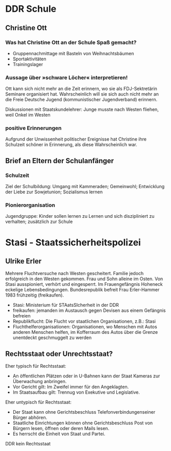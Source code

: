 # DDR Schule

## Christine Ott

### Was hat Christine Ott an der Schule Spaß gemacht?

-   Gruppennachmittage mit Basteln von Weihnachtsbäumen
-   Sportaktivitäten
-   Trainingslager

### Aussage über »schware Löcher« interpretieren!

Ott kann sich nicht mehr an die Zeit erinnern, wo sie als FDJ-Sektretärin Seminare organisiert hat. Wahrscheinlich will sie sich auch nicht mehr an die Freie Deutsche Jugend (kommunistischer Jugendverband) erinnern.

Diskussionen mit Staatskundelehrer: Junge musste nach Westen fliehen, weil Onkel im Westen

### positive Erinnerungen

Aufgrund der Unwissenheit politischer Ereignisse hat Christine ihre Schulzeit schöner in Erinnerung, als diese Wahrscheinlich war.

## Brief an Eltern der Schulanfänger

### Schulzeit

Ziel der Schulbildung: Umgang mit Kammeraden; Gemeinwohl; Entwicklung der Liebe zur Sowjetunion; Sozialismus lernen

### Pionierorganisation

Jugendgruppe: Kinder sollen lernen zu Lernen und sich diszipliniert zu verhalten; zusätzlich zur Schule

# Stasi - Staatssicherheitspolizei

## Ulrike Erler

Mehrere Fluchtversuche nach Westen gescheitert. Familie jedoch erfolgreich in den Westen gekommen. Frau und Sohn alleine im Osten.
Von Stasi ausspioniert, verhört und eingesperrt. Im Frauengefängnis Hoheneck eckelige Lebensbedingungen. Bundesrepublik befreit Frau Erler-Hammer 1983 frühzeitig (freikaufen).

-   Stasi: Ministerium für STAatsSIcherheit in der DDR
-   freikaufen: jemanden im Austausch gegen Devisen aus einem Gefängnis befreien
-   Republikflucht: Die Flucht vor staatlichen Organisationen, z.B.: Stasi
-   Fluchthelferorganisationen: Organisationen, wo Menschen mit Autos anderen Menschen helfen, im Kofferraum des Autos über die Grenze unentdeckt geschmuggelt zu werden

## Rechtsstaat oder Unrechtsstaat?

Eher typisch für Rechtsstaat:

-   An öffentlichen Plätzen oder in U-Bahnen kann der Staat Kameras zur Überwachung anbringen.
-   Vor Gericht gilt: Im Zweifel immer für den Angeklagten.
-   Im Staatsaufbau gilt: Trennug von Exekutive und Legislative.

Eher untypisch für Rechtsstaat:

-   Der Staat kann ohne Gerichtsbeschluss Telefonverbindungenseiner Bürger abhören.
-   Staatliche Einrichtungen können ohne Gerichtsbeschluss Post von Bürgern lesen, öffnen oder deren Mails lesen.
-   Es herrscht die Einheit von Staat und Partei.

DDR kein Rechtsstaat
